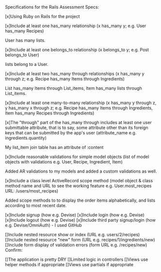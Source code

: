 Specifications for the Rails Assessment
Specs:

 [x]Using Ruby on Rails for the project

 [x]Include at least one has_many relationship (x has_many y; e.g. User has_many Recipes)

   User has many lists.

 [x]Include at least one belongs_to relationship (x belongs_to y; e.g. Post belongs_to User)

   lists belong to a User.

 [x]Include at least two has_many through relationships (x has_many y through z; e.g. Recipe has_many Items through Ingredients)

   List has_many Items through List_items, Item has_many lists through List_items.

 [x]Include at least one many-to-many relationship (x has_many y through z, y has_many x through z; e.g. Recipe has_many Items through Ingredients, Item has_many Recipes through Ingredients)

 [x]The "through" part of the has_many through includes at least one user submittable attribute, that is to say, some attribute other than its foreign keys that can be submitted by the app's user (attribute_name e.g. ingredients.quantity)

   My list_item join table has an attribute of :content

 [x]Include reasonable validations for simple model objects (list of model objects with validations e.g. User, Recipe, Ingredient, Item)

   Added AR validations to my models and added a custom validations as well.

 [x]Include a class level ActiveRecord scope method (model object & class method name and URL to see the working feature e.g. User.most_recipes URL: /users/most_recipes)

   Added scope methods to to display the order items alphabetically, and lists according to most recent date.

 [x]Include signup (how e.g. Devise)
 [x]Include login (how e.g. Devise)
 [x]Include logout (how e.g. Devise)
 [x]Include third party signup/login (how e.g. Devise/OmniAuth) - I used GitHub

 []Include nested resource show or index (URL e.g. users/2/recipes)
 []Include nested resource "new" form (URL e.g. recipes/1/ingredients/new)
 []Include form display of validation errors (form URL e.g. /recipes/new)
Confirm:

 []The application is pretty DRY
 []Limited logic in controllers
 []Views use helper methods if appropriate
 []Views use partials if appropriate
